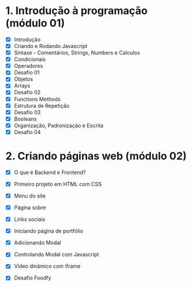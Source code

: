 
# 1. Introdução à programação (módulo 01)


- [X] Introdução
- [X] Criando e Rodando Javascript
- [X] Sintaxe - Comentários, Strings, Numbers e Calculos
- [X] Condicionais
- [X] Operadores
- [X] Desafio 01
- [X] Objetos
- [X] Arrays
- [X] Desafio 02
- [X] Functions Methods
- [X] Estrutura de Repetição
- [X] Desafio 03
- [X] Booleans
- [X] Organização, Padronização e Escrita
- [X] Desafio 04

# 2. Criando páginas web (módulo 02)

- [X] O que é Backend e Frontend?
- [X] Primeiro projeto em HTML com CSS
- [X] Menu do site
- [X] Página sobre
- [X] Links sociais
- [X] Iniciando página de portfólio
- [X] Adicionando Modal
- [X] Controlando Modal com Javascript
- [X] Vídeo dinâmico com iframe
- [X] Desafio Foodfy



